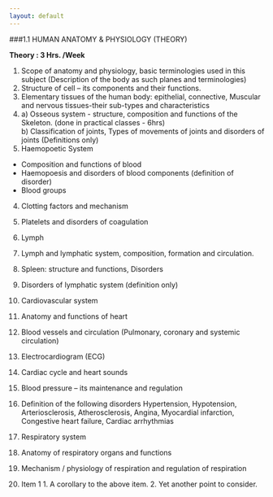 ```yaml
---
layout: default
---
```


###1.1 HUMAN ANATOMY & PHYSIOLOGY (THEORY)

**Theory : 3 Hrs. /Week**

1. Scope of anatomy and physiology, basic terminologies used in this subject
(Description of the body as such planes and terminologies)
2. Structure of cell – its components and their functions.
3. Elementary tissues of the human body: epithelial, connective, Muscular and
nervous tissues-their sub-types and characteristics
4. a) Osseous system - structure, composition and functions of the
 Skeleton. (done in practical classes - 6hrs)  
  b) Classification of joints, Types of movements of joints and disorders of joints
 (Definitions only)
5. Haemopoetic System  
  * Composition and functions of blood
  * Haemopoesis and disorders of blood components (definition of disorder)
  * Blood groups
  4. Clotting factors and mechanism
  5. Platelets and disorders of coagulation
6. Lymph
  1. Lymph and lymphatic system, composition, formation and circulation.
  2. Spleen: structure and functions, Disorders
  3. Disorders of lymphatic system (definition only)
7. Cardiovascular system
  1. Anatomy and functions of heart
  2. Blood vessels and circulation (Pulmonary, coronary and systemic circulation)
  3. Electrocardiogram (ECG)
  4. Cardiac cycle and heart sounds
  5. Blood pressure – its maintenance and regulation
  6. Definition of the following disorders
  Hypertension, Hypotension, Arteriosclerosis, Atherosclerosis, Angina,
  Myocardial infarction, Congestive heart failure, Cardiac arrhythmias
8. Respiratory system
  1. Anatomy of respiratory organs and functions
  2. Mechanism / physiology of respiration and regulation of respiration

  1. Item 1
    1. A corollary to the above item.
    2. Yet another point to consider.